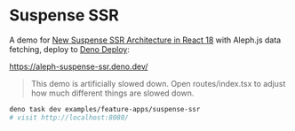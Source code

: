 # Suspense SSR

A demo for [New Suspense SSR Architecture in React 18](https://github.com/reactwg/react-18/discussions/37) with Aleph.js
data fetching, deploy to [Deno Deploy](https://deno.com/deploy):

https://aleph-suspense-ssr.deno.dev/

> This demo is artificially slowed down. Open routes/index.tsx to adjust how much different things are slowed down.

```bash
deno task dev examples/feature-apps/suspense-ssr
# visit http://localhost:8080/
```
